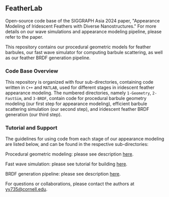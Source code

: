 ## FeatherLab
Open-source code base of the SIGGRAPH Asia 2024 paper, "Appearance Modeling of Iridescent Feathers with Diverse Nanostructures." For more details on our wave simulations and appearance modeling pipeline, please refer to the paper.

[comment]: <> (This repository contains our procedural geometric models for feather barbules, our fast approximate and slow reference wave simulators for computing barbule scattering, as well as our feather BRDF generation pipeline.)

This repository contains our procedural geometric models for feather barbules, our fast wave simulator for computing barbule scattering, as well as our feather BRDF generation pipeline.

### Code Base Overview
This repository is organized with four sub-directories, containing code written in $\texttt{C++}$ and $\texttt{MATLAB}$, used for different stages in iridescent feather appearance modeling. The numbered directories, namely $\texttt{1-Geometry}$, $\texttt{2-FastSim}$, and $\texttt{3-BRDF}$, contain code for procedural barbule geometry modeling (our first step for appearance modeling), efficient barbule scattering simulation (our second step), and iridescent feather BRDF generation (our third step). 

[comment]: <> (The directory $\texttt{FullWave}$ contains our full-wave simulation code for computing barbule scattering, which we used as our reference tool when developing our fast, approximate simulator, but did not use for appearance modeling due to its expensive nature.)

### Tutorial and Support
The guidelines for using code from each stage of our appearance modeling are listed below, and can be found in the respective sub-directories:

Procedural geometric modeling: please see description [here](https://github.com/blaire9989/FeatherLab/blob/main/1-Geometry/README.md).

Fast wave simulation: please see tutorial for building [here](https://github.com/blaire9989/FeatherLab/blob/main/2-FastSim/README.md).

BRDF generation pipeline: please see description [here](https://github.com/blaire9989/FeatherLab/blob/main/3-BRDF/README.md).

[comment]: <> (Reference simulation: please see tutorial here, while keeping in mind that these simulations are very slow.)

For questions or collaborations, please contact the authors at yy735@cornell.edu.
